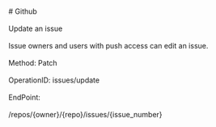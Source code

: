 <br>#     Github</br>
<br>Update an issue</br>
<br>Issue owners and users with push access can edit an issue.</br>
<br>Method: Patch</br>
<br>OperationID: issues/update</br>
<br>EndPoint:</br>
<br>/repos/{owner}/{repo}/issues/{issue_number}</br>
